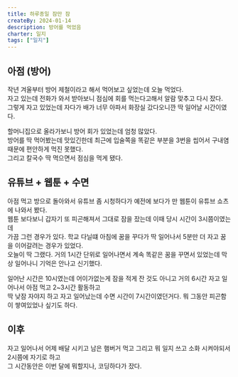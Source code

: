 ```yaml
---
title: 하루종일 잠만 잠
createBy: 2024-01-14
description: 방어를 먹었음
charter: 일지
tags: ["일지"]
---
```


## 아점 (방어)

작년 겨울부터 방어 제철이라고 해서 먹어보고 싶었는데 오늘 먹었다.  
자고 있는데 전화가 와서 받아보니 점심에 회를 먹는다고해서 알람 맞추고 다시 잤다.  
그렇게 자고 있었는데 자다가 배가 너무 아파서 화장실 갔다오니깐 딱 일어날 시간이였다.

할머니집으로 올라가보니 방어 회가 있었는데 엄청 많았다.  
방어를 딱 먹어봤는데 맛있긴한데 최근에 입술쪽을 똑같은 부분을 3번을 씹어서 구내염 때문에 편안하게 먹진 못했다.  
그리고 칼국수 딱 먹으면서 점심을 먹게 됐다.

## 유튜브 + 웹툰 + 수면

아점 먹고 방으로 돌아와서 유튜브 좀 시청하다가 예전에 보다가 만 웹툰이 유튜브 쇼츠에 나와서 봤다.  
웹툰 보다보니 갑자기 또 피곤해져서 그대로 잠을 잤는데 이때 당시 시간이 3시쯤이였는데  
가끔 그런 경우가 있다. 학교 다닐떄 아침에 꿈을 꾸다가 딱 일어나서 5분만 더 자고 꿈을 이어갈려는 경우가 있었다.  
오늘이 딱 그랬다. 거의 1시간 단위로 일어나면서 계속 똑같은 꿈을 꾸면서 있었는데 막상 일어나니 기억은 안나고 신기했다.

일어난 시간은 10시였는데 어이가없는게 잠을 적게 잔 것도 아니고 거의 6시간 자고 일어나서 아점 먹고 2~3시간 활동하고  
딱 낮잠 자야지 하고 자고 일어났는데 수면 시간이 7시간이였던거다. 뭐 그동안 피곤함이 쌓여있었나 싶기도 하다.

## 이후

자고 일어나서 어제 배달 시키고 남은 햄버거 먹고 그리고 뭐 일지 쓰고 소화 시켜야되서 2시쯤에 자기로 하고  
그 시간동안은 이번 달에 뭐할지나, 코딩하다가 잤다.
